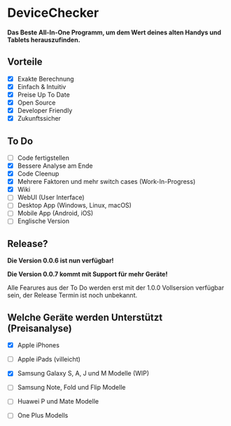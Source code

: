 # DeviceChecker

**Das Beste All-In-One Programm, um dem Wert deines alten Handys und Tablets herauszufinden.**

## Vorteile

- [X] Exakte Berechnung
- [X] Einfach & Intuitiv
- [X] Preise Up To Date
- [X] Open Source
- [X] Developer Friendly
- [X] Zukunftssicher

## To Do
- [ ] Code fertigstellen
- [X] Bessere Analyse am Ende
- [X] Code Cleenup
- [X] Mehrere Faktoren und mehr switch cases (Work-In-Progress)
- [X] Wiki
- [ ] WebUI (User Interface) 
- [ ] Desktop App (Windows, Linux, macOS)
- [ ] Mobile App (Android, iOS)
- [ ] Englische Version

## Release?

**Die Version 0.0.6 ist nun verfügbar!**

**Die Version 0.0.7 kommt mit Support für mehr Geräte!**

Alle Fearures aus der To Do werden erst mit der 1.0.0 Vollsersion verfügbar sein, der Release Termin ist noch unbekannt.

## Welche Geräte werden Unterstützt (Preisanalyse)
- [X] Apple iPhones
- [ ] Apple iPads (villeicht)
- [X] Samsung Galaxy S, A, J und M Modelle (WIP)
- [ ] Samsung Note, Fold und Flip Modelle
- [ ] Huawei P und Mate Modelle
- [ ] One Plus Modells 

